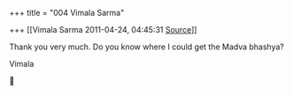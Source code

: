 +++
title = "004 Vimala Sarma"

+++
[[Vimala Sarma	2011-04-24, 04:45:31 [Source](https://groups.google.com/g/samskrita/c/8DOwK2GjMcM)]]



Thank you very much. Do you know where I could get the Madva bhashya?

Vimala



